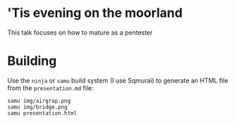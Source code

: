 # 'Tis evening on the moorland

This talk focuses on how to mature as a pentester

# Building

Use the `ninja` or `samu` build system (I use Sqmurai) to generate an HTML file from the `presentation.md` file:

```
samu img/airgrap.png
samu img/bridge.png
samu presentation.html
```
